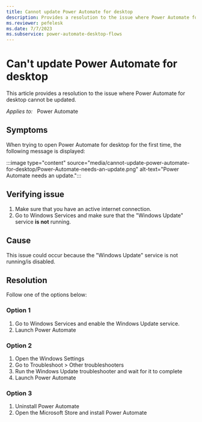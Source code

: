 ```yaml
---
title: Cannot update Power Automate for desktop
description: Provides a resolution to the issue where Power Automate for desktop cannot be updated.
ms.reviewer: pefelesk
ms.date: 7/7/2023
ms.subservice: power-automate-desktop-flows
---
```

# Can't update Power Automate for desktop

This article provides a resolution to the issue where Power Automate for desktop cannot be updated.

_Applies to:_ &nbsp; Power Automate

## Symptoms

When trying to open Power Automate for desktop for the first time, the following message is displayed:

:::image type="content" source="media/cannot-update-power-automate-for-desktop/Power-Automate-needs-an-update.png" alt-text="Power Automate needs an update.":::

## Verifying issue

1. Make sure that you have an active internet connection. 
2. Go to Windows Services and make sure that the "Windows Update" service **is not** running. 

## Cause

This issue could occur because the "Windows Update" service is not running/is disabled.  

## Resolution 

Follow one of the options below: 
### Option 1 
1. Go to Windows Services and enable the Windows Update service. 
2. Launch Power Automate 
### Option 2 
1. Open the Windows Settings 
2. Go to Troubleshoot > Other troubleshooters 
3. Run the Windows Update troubleshooter and wait for it to complete 
4. Launch Power Automate 
### Option 3 
1. Uninstall Power Automate 
2. Open the Microsoft Store and install Power Automate 
